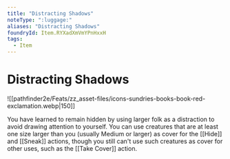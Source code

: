 ```yaml
---
title: "Distracting Shadows"
noteType: ":luggage:"
aliases: "Distracting Shadows"
foundryId: Item.RYXadXmVmYPnHxxH
tags:
  - Item
---
```


# Distracting Shadows
![[pathfinder2e/Feats/zz_asset-files/icons-sundries-books-book-red-exclamation.webp|150]]

You have learned to remain hidden by using larger folk as a distraction to avoid drawing attention to yourself. You can use creatures that are at least one size larger than you (usually Medium or larger) as cover for the [[Hide]] and [[Sneak]] actions, though you still can't use such creatures as cover for other uses, such as the [[Take Cover]] action.
